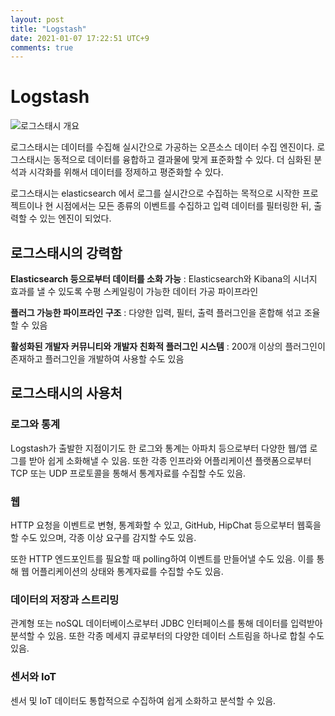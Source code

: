 ```yaml
---
layout: post
title: "Logstash"
date: 2021-01-07 17:22:51 UTC+9
comments: true
---
```


# Logstash

![로그스태시 개요](https://www.elastic.co/guide/en/logstash/current/static/images/logstash.png)

로그스태시는 데이터를 수집해 실시간으로 가공하는 오픈소스 데이터 수집 엔진이다. 로그스태시는 동적으로 데이터를 융합하고 결과물에 맞게 표준화할 수 있다. 더 심화된 분석과 시각화를 위해서 데이터를 정제하고 평준화할 수 있다.

로그스태시는 elasticsearch 에서 로그를 실시간으로 수집하는 목적으로 시작한 프로젝트이나 현 시점에서는 모든 종류의 이벤트를 수집하고 입력 데이터를 필터링한 뒤, 출력할 수 있는 엔진이 되었다.

## 로그스태시의 강력함
**Elasticsearch 등으로부터 데이터를 소화 가능** : 
Elasticsearch와 Kibana의 시너지 효과를 낼 수 있도록 수평 스케일링이 가능한 데이터 가공 파이프라인

**플러그 가능한 파이프라인 구조** : 
다양한 입력, 필터, 출력 플러그인을 혼합해 섞고 조율할 수 있음

**활성화된 개발자 커뮤니티와 개발자 친화적 플러그인 시스템** : 200개 이상의 플러그인이 존재하고 플러그인을 개발하여 사용할 수도 있음

## 로그스태시의 사용처
### 로그와 통계
Logstash가 출발한 지점이기도 한 로그와 통계는 아파치 등으로부터 다양한 웹/앱 로그를 받아 쉽게 소화해낼 수 있음. 또한 각종 인프라와 어플리케이션 플랫폼으로부터 TCP 또는 UDP 프로토콜을 통해서 통계자료를 수집할 수도 있음.
### 웹
HTTP 요청을 이벤트로 변형, 통계화할 수 있고, GitHub, HipChat 등으로부터 웹훅을 할 수도 있으며, 각종 이상 요구를 감지할 수도 있음.

또한 HTTP 엔드포인트를 필요할 때 polling하여 이벤트를 만들어낼 수도 있음. 이를 통해 웹 어플리케이션의 상태와 통계자료를 수집할 수도 있음.
### 데이터의 저장과 스트리밍
관계형 또는 noSQL 데이터베이스로부터 JDBC 인터페이스를 통해 데이터를 입력받아 분석할 수 있음. 또한 각종 메세지 큐로부터의 다양한 데이터 스트림을 하나로 합칠 수도 있음.
### 센서와 IoT
센서 및 IoT 데이터도 통합적으로 수집하여 쉽게 소화하고 분석할 수 있음.